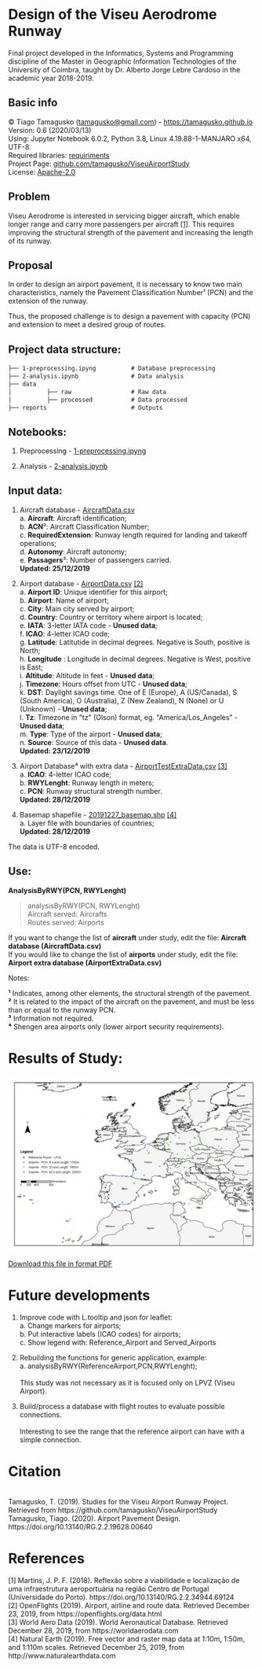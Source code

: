 <h1>Design of the Viseu Aerodrome Runway</h1>
Final project developed in the Informatics, Systems and Programming discipline of the Master in Geographic Information Technologies of the University of Coimbra, taught by Dr. Alberto Jorge Lebre Cardoso in the academic year 2018-2019.

<h2>Basic info</h2>

© Tiago Tamagusko (tamagusko@gmail.com) - <a href="https://tamagusko.github.io">https://tamagusko.github.io</a>
<br> Version: 0.6 (2020/03/13)
<br> Using: Jupyter Notebook 6.0.2, Python 3.8, Linux 4.19.88-1-MANJARO x64, UTF-8.
<br> Required libraries: <a href="/requiriments.txt">requiriments</a>
<br> Project Page: <a href="https://github.com/tamagusko/ViseuAirportStudy/">github.com/tamagusko/ViseuAirportStudy</a>
<br> License: <a href="/LICENSE.md">Apache-2.0</a>


<h2>Problem</h2>

Viseu Aerodrome is interested in servicing bigger aircraft, which enable longer range and carry more passengers per aircraft <a href="https://github.com/tamagusko/ViseuAirportStudy/blob/master/README.md#-references">[1]</a>. This requires improving the structural strength of the pavement and increasing the length of its runway.

<h2>Proposal</h2>

In order to design an airport pavement, it is necessary to know two main characteristics, namely the Pavement Classification Number¹ (PCN) and the extension of the runway.

Thus, the proposed challenge is to design a pavement with capacity (PCN) and extension to meet a desired group of routes.

<h2>Project data structure:</h2>
    
    ├── 1-preprocessing.ipyng          # Database preprocessing 
    ├── 2-analysis.ipynb               # Data analysis
    ├── data                  
    │          ├── raw                 # Raw data
    │          ├── processed           # Data processed
    ├── reports                        # Outputs
    
<h2>Notebooks:</h2>

1. Preprocessing  - <a href="/1-preprocessing.ipynb">1-preprocessing.ipyng</a> 

2. Analysis  - <a href="/2-analysis.ipynb">2-analysis.ipynb</a> 

<h2>Input data:</h2>

1. Aircraft database - <a href="/data/processed/AircraftData.csv">AircraftData.csv</a>
   <br>a. **Aircraft**: Aircraft identification;
   <br>b. **ACN**²: Aircraft Classification Number;
   <br>c. **RequiredExtension**: Runway length required for landing and takeoff operations;
   <br>d. **Autonomy**: Aircraft autonomy;
   <br>e. **Passagers**³: Number of passengers carried.
   <br> **Updated: 25/12/2019**

2. Airport database  - <a href="/data/processed/AirportData.csv">AirportData.csv</a> <a href="https://github.com/tamagusko/ViseuAirportStudy/blob/master/README.md#-references">[2]</a> 
   <br>a. **Airport ID**: 	Unique identifier for this airport;
   <br>b. **Airport**: Name of airport;
   <br>c. **City**:  Main city served by airport;
   <br>d. **Country**: 	Country or territory where airport is located;
   <br>e. **IATA**:  3-letter IATA code - **Unused data**;
   <br>f. **ICAO**:  4-letter ICAO code;
   <br>g. **Latitude**: 	Latitutide in decimal degrees. Negative is South, positive is North;
   <br>h. **Longitude** :	Longitude in decimal degrees. Negative is West, positive is East;
   <br>i. **Altitude**: 	Altitude in feet - **Unused data**;
   <br>j. **Timezone**: 	Hours offset from UTC  - **Unused data**;
   <br>k. **DST**: 	Daylight savings time. One of E (Europe), A (US/Canada), S (South America), O (Australia), Z (New Zealand), N (None) or U (Unknown)  - **Unused data**;
   <br>l. **Tz**: Timezone in "tz" (Olson) format, eg. "America/Los_Angeles" - **Unused data**;
   <br>m. **Type**: 	Type of the airport - **Unused data**;
   <br>n. **Source**: 	Source of this data - **Unused data**.
   <br> **Updated: 23/12/2019**
3. Airport Database⁴ with extra data - <a href="/data/processed/AirportExtraData.csv">AirportTestExtraData.csv</a> <a href="https://github.com/tamagusko/ViseuAirportStudy/blob/master/README.md#-references">[3]</a>
   <br>a. **ICAO**:  4-letter ICAO code;
   <br>b. **RWYLenght**:  Runway length in meters;
   <br>c. **PCN**:  Runway structural strength number.
   <br> **Updated: 28/12/2019**  
4. Basemap shapefile - <a href="/data/processed/gis/20191227_basemap.shp">20191227_basemap.shp</a> <a href="https://github.com/tamagusko/ViseuAirportStudy/blob/master/README.md#-references">[4]</a>
   <br>a. Layer file with boundaries of countries;
   <br> **Updated: 28/12/2019**
   
The data is UTF-8 encoded.

<h2>Use:</h2>

**AnalysisByRWY(PCN, RWYLenght)**
> analysisByRWY(PCN, RWYLenght)
<br>Aircraft served: Aircrafts
<br>Routes served: Airports

If you want to change the list of **aircraft** under study, edit the file: **Aircraft database (AircraftData.csv)**
<br>If you would like to change the list of **airports** under study, edit the file: **Airport extra database (AirportExtraData.csv)**

Notes: 

**¹** Indicates, among other elements, the structural strength of the pavement. <br>
**²** It is related to the impact of the aircraft on the pavement, and must be less than or equal to the runway PCN. <br>
**³** Information not required. <br>
**⁴** Shengen area airports only (lower airport security requirements).

<h1>Results of Study:</h1>

![Results 20191229 by Tamagusko](https://github.com/tamagusko/ViseuAirportStudy/blob/master/reports/20191229Results.png)

<a href="/reports/20191229Results.pdf">Download this file in format PDF</a> 

<h1>Future developments</h1>

1. Improve code with L.tooltip and json for leaflet:
<br>a. Change markers for airports;
<br>b. Put interactive labels (ICAO codes) for airports;
<br>c. Show legend with: Reference_Airport and Served_Airports

2. Rebuilding the functions for generic application, example:
<br>a. analysisByRWY(ReferenceAirport,PCN,RWYLenght);
<br><br>This study was not necessary as it is focused only on LPVZ (Viseu Airport).

3. Build/process a database with flight routes to evaluate possible connections.
<br><br>Interesting to see the range that the reference airport can have with a simple connection.

<h1> Citation</h1>
<br>Tamagusko, T. (2019). Studies for the Viseu Airport Runway Project. Retrieved from https://github.com/tamagusko/ViseuAirportStudy
<br>Tamagusko, Tiago. (2020). Airport Pavement Design. https://doi.org/10.13140/RG.2.2.19628.00640
<h1> References</h1> 
[1] Martins, J. P. F. (2018). Reflexão sobre a viabilidade e localização de uma infraestrutura aeroportuária na região Centro de Portugal (Universidade do Porto). https://doi.org/10.13140/RG.2.2.34944.69124
<br>[2] OpenFlights (2019). Airport, airline and route data. Retrieved December 23, 2019, from https://openflights.org/data.html
<br>[3] World Aero Data (2019). World Aeronautical Database. Retrieved December 28, 2019, from https://worldaerodata.com
<br>[4] Natural Earth (2019). Free vector and raster map data at 1:10m, 1:50m, and 1:110m scales. Retrieved December 25, 2019, from http://www.naturalearthdata.com<br><br>
